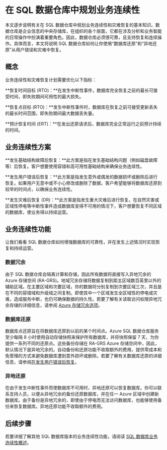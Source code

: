 <properties
   pageTitle="在 SQL 数据仓库中规划业务连续性 | Azure"
   description="SQL 数据仓库中的业务连续性概述"
   services="sql-data-warehouse"
   documentationCenter="NA"
   authors="sahaj08"
   manager="barbkess"
   editor=""/>

<tags
   ms.service="sql-data-warehouse"
   ms.date="03/03/2016"
   wacn.date="04/11/2016"/>


# 在 SQL 数据仓库中规划业务连续性

本文逐步说明有关在 SQL 数据仓库中规划业务连续性和灾难恢复的基本知识。数据仓库是企业信息的中央存储库，在组织的各个层面，它都在涉及分析和业务智能的日常操作中扮演着重要角色。因此，数据仓库必须很可靠，且支持恢复和连续操作。具体而言，本文将说明 SQL 数据仓库如何让你使用“数据库还原”和“异地还原”从用户错误和灾难中恢复。

## 概念

业务连续性和灾难恢复计划需要优化以下指标：

**恢复时间目标 (RTO)：**在发生中断性事件，数据库完全恢复之前的最长可接受时间，即失败期间可用性的最大损失。

**恢复点目标 (RTO)：**发生中断性事件时，数据库在恢复之前可接受更新丢失的最长时间范围，即失败期间最大数据丢失量。

**预计恢复时间 (ERT)：**在发出还原请求后，数据库完全正常运行之前预计持续的时间。

## 业务连续性方案

**发生基础结构故障后恢复：**此方案是指在发生基础结构问题（例如磁盘故障等）后恢复。客户想要使用容错和高可用性基础结构来确保业务连续性。

**发生用户错误后恢复：**此方案是指发生意外或偶发的数据损坏或删除后进行恢复。如果用户无意中或不小心修改或删除了数据，客户希望能够将数据库还原到较早的时间点，以确保业务连续性。

**发生灾难后恢复 (DR)：**此方案是指发生重大灾难后进行恢复。在自然灾害或区域性停电等中断性事件造成数据库变得不可用的情况下，客户想要恢复不同区域的数据库，使业务得以持续运营。


## 业务连续性功能

让我们看看 SQL 数据仓库如何增强数据库的可靠性，并在发生上述情况时实现恢复和持续运营。


### 数据冗余

由于 SQL 数据仓库会隔离计算和存储，因此所有数据将直接写入异地冗余的 Azure 存储空间 (RA-GRS)。地域冗余存储将数据复制到距主区域数百英里以外的辅助区域。在主要区域和次要区域，你的数据将分别复制到次要区域三次，并且是在不同的容错域和升级域之间复制。即使其中一个区域发生全区域性的停电或灾难，造成服务中断，也仍可确保数据的持久性。若要了解有关读取访问权限异地冗余存储的详细信息，请参阅 [Azure 存储冗余选项][]。

### 数据库还原

数据库点还原旨在将数据库还原到以前的某个时间点。Azure SQL 数据仓库服务至少每隔 8 小时使用自动存储快照来保护所有数据库，并将快照保留 7 天，为你提供一系列不同的还原点。这些备份存储在 RA-GRS Azure 存储空间中，因此，默认情况下是异地冗余的。自动备份和还原功能不收取额外的费用，提供零成本和免管理的方式来避免数据库遭到意外损坏或删除。若要了解有关数据库还原的详细信息，请参阅[在发生用户错误后恢复][]。

### 异地还原

在由于发生中断性事件而使数据库不可用时，异地还原可以恢复数据库。你可以联系支持人员，以便从异地冗余的备份还原数据库，并在任一 Azure 区域中创建新数据库。由于备份是异地冗余的，即使由于停电而无法访问数据库，也能够使用备份来恢复数据库。异地还原功能不收取额外的费用。


## 后续步骤
若要详细了解其他 SQL 数据库版本的业务连续性功能，请阅读 [SQL 数据库业务连续性概述][]。

<!--Image references-->

<!--Article references-->
[business continuity overview]: /documentation/articles/sql-database-business-continuity
[Finalize a recovered database]: /documentation/articles/sql-database-recovered-finalize
[Azure 存储冗余选项]: /documentation/articles/storage-redundancy/#read-access-geo-redundant-storage-ra-grs
[SQL 数据库业务连续性概述]: /documentation/articles/sql-database-business-continuity
[在发生用户错误后恢复]: /documentation/articles/sql-data-warehouse-business-continuity-recover-from-user-error

<!--MSDN references-->
[Create database restore request]: http://msdn.microsoft.com/zh-cn/library/azure/dn509571.aspx
[Database operation status]: http://msdn.microsoft.com/zh-cn/library/azure/dn720371.aspx
[Get restorable dropped database]: http://msdn.microsoft.com/zh-cn/library/azure/dn509574.aspx
[List restorable dropped databases]: http://msdn.microsoft.com/zh-cn/library/azure/dn509562.aspx

<!--Other Web references-->

<!---HONumber=Mooncake_0307_2016-->